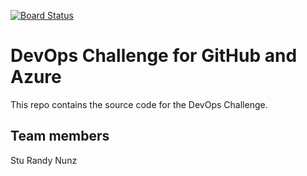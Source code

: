 [![Board Status](https://dev.azure.com/andrewpalumbo/0397a1c9-bce9-429e-8291-d21bc8c95d1c/192c72f8-1fc2-461b-932c-3faea95e75a7/_apis/work/boardbadge/b7e7bcb7-9acb-4030-b9a6-5df77533340a?columnOptions=1)](https://dev.azure.com/andrewpalumbo/0397a1c9-bce9-429e-8291-d21bc8c95d1c/_boards/board/t/192c72f8-1fc2-461b-932c-3faea95e75a7/Microsoft.RequirementCategory/)
# DevOps Challenge for GitHub and Azure

This repo contains the source code for the DevOps Challenge.

## Team members
Stu
Randy
Nunz
